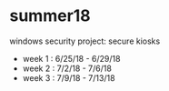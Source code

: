 # summer18

windows security project: secure kiosks

* week 1 : 6/25/18 - 6/29/18 
* week 2 : 7/2/18  - 7/6/18
* week 3 : 7/9/18  - 7/13/18

